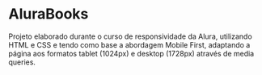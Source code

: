 # AluraBooks
Projeto elaborado durante o curso de responsividade da Alura, utilizando HTML e CSS e tendo como base a abordagem Mobile First, adaptando a página aos formatos tablet (1024px) e desktop (1728px) através de media queries.
